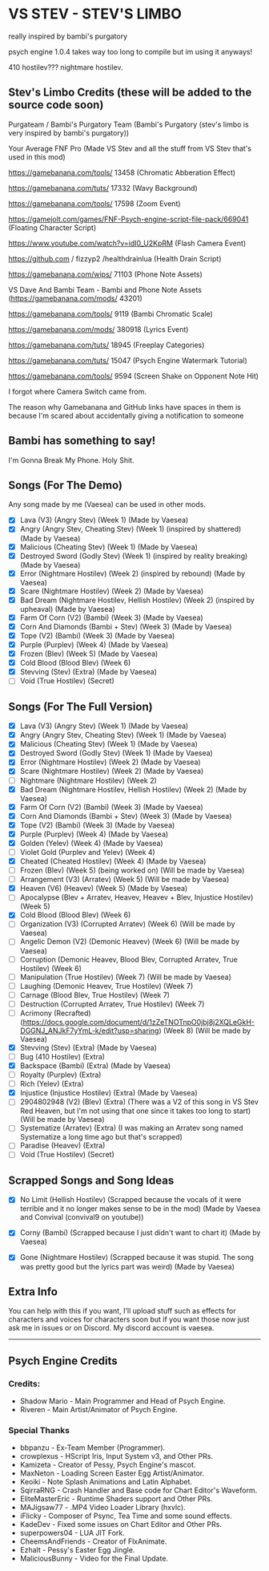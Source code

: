 # VS STEV - STEV'S LIMBO
really inspired by bambi's purgatory

psych engine 1.0.4 takes way too long to compile but im using it anyways!

410 hostilev??? nightmare hostilev.

## Stev's Limbo Credits (these will be added to the source code soon)
Purgateam / Bambi's Purgatory Team (Bambi's Purgatory (stev's limbo is very inspired by bambi's purgatory))

Your Average FNF Pro (Made VS Stev and all the stuff from VS Stev that's used in this mod)

https://gamebanana.com/tools/ 13458 (Chromatic Abberation Effect)

https://gamebanana.com/tuts/ 17332 (Wavy Background)

https://gamebanana.com/tools/ 17598 (Zoom Event)

https://gamejolt.com/games/FNF-Psych-engine-script-file-pack/669041 (Floating Character Script)

https://www.youtube.com/watch?v=idI0_U2KpRM (Flash Camera Event)

https://github.com / fizzyp2 /healthdrainlua (Health Drain Script)

https://gamebanana.com/wips/ 71103 (Phone Note Assets)

VS Dave And Bambi Team - Bambi and Phone Note Assets (https://gamebanana.com/mods/ 43201)

https://gamebanana.com/tools/ 9119 (Bambi Chromatic Scale)

https://gamebanana.com/mods/ 380918 (Lyrics Event)

https://gamebanana.com/tuts/ 18945 (Freeplay Categories)

https://gamebanana.com/tuts/ 15047 (Psych Engine Watermark Tutorial)

https://gamebanana.com/tools/ 9594 (Screen Shake on Opponent Note Hit)

I forgot where Camera Switch came from.

The reason why Gamebanana and GitHub links have spaces in them is because I'm scared about accidentally giving a notification to someone

## Bambi has something to say!
I'm Gonna Break My Phone. Holy Shit.

## Songs (For The Demo)
Any song made by me (Vaesea) can be used in other mods.
- [x] Lava (V3) (Angry Stev) (Week 1) (Made by Vaesea)
- [x] Angry (Angry Stev, Cheating Stev) (Week 1) (inspired by shattered) (Made by Vaesea)
- [x] Malicious (Cheating Stev) (Week 1) (Made by Vaesea)
- [x] Destroyed Sword (Godly Stev) (Week 1) (inspired by reality breaking) (Made by Vaesea)
- [x] Error (Nightmare Hostilev) (Week 2) (inspired by rebound) (Made by Vaesea)
- [x] Scare (Nightmare Hostilev) (Week 2) (Made by Vaesea)
- [x] Bad Dream (Nightmare Hostilev, Hellish Hostilev) (Week 2) (inspired by upheaval) (Made by Vaesea)
- [x] Farm Of Corn (V2) (Bambi) (Week 3) (Made by Vaesea)
- [x] Corn And Diamonds (Bambi + Stev) (Week 3) (Made by Vaesea)
- [x] Tope (V2) (Bambi) (Week 3) (Made by Vaesea)
- [x] Purple (Purplev) (Week 4) (Made by Vaesea)
- [x] Frozen (Blev) (Week 5) (Made by Vaesea)
- [x] Cold Blood (Blood Blev) (Week 6)
- [x] Stevving (Stev) (Extra) (Made by Vaesea)
- [ ] Void (True Hostilev) (Secret)

## Songs (For The Full Version)
- [x] Lava (V3) (Angry Stev) (Week 1) (Made by Vaesea)
- [x] Angry (Angry Stev, Cheating Stev) (Week 1) (Made by Vaesea)
- [x] Malicious (Cheating Stev) (Week 1) (Made by Vaesea)
- [x] Destroyed Sword (Godly Stev) (Week 1) (Made by Vaesea)
- [x] Error (Nightmare Hostilev) (Week 2) (Made by Vaesea)
- [x] Scare (Nightmare Hostilev) (Week 2) (Made by Vaesea)
- [ ] Nightmare (Nightmare Hostilev) (Week 2)
- [x] Bad Dream (Nightmare Hostilev, Hellish Hostilev) (Week 2) (Made by Vaesea)
- [x] Farm Of Corn (V2) (Bambi) (Week 3) (Made by Vaesea)
- [x] Corn And Diamonds (Bambi + Stev) (Week 3) (Made by Vaesea)
- [x] Tope (V2) (Bambi) (Week 3) (Made by Vaesea)
- [x] Purple (Purplev) (Week 4) (Made by Vaesea)
- [x] Golden (Yelev) (Week 4) (Made by Vaesea)
- [ ] Violet Gold (Purplev and Yelev) (Week 4)
- [x] Cheated (Cheated Hostilev) (Week 4) (Made by Vaesea)
- [ ] Frozen (Blev) (Week 5) (being worked on) (Will be made by Vaesea)
- [ ] Arrangement (V3) (Arratev) (Week 5) (Will be made by Vaesea)
- [x] Heaven (V6) (Heavev) (Week 5) (Made by Vaesea)
- [ ] Apocalypse (Blev + Arratev, Heavev, Heavev + Blev, Injustice Hostilev) (Week 5)
- [x] Cold Blood (Blood Blev) (Week 6)
- [ ] Organization (V3) (Corrupted Arratev) (Week 6) (Will be made by Vaesea)
- [ ] Angelic Demon (V2) (Demonic Heavev) (Week 6) (Will be made by Vaesea)
- [ ] Corruption (Demonic Heavev, Blood Blev, Corrupted Arratev, True Hostilev)  (Week 6)
- [ ] Manipulation (True Hostilev) (Week 7) (Will be made by Vaesea)
- [ ] Laughing (Demonic Heavev, True Hostilev) (Week 7)
- [ ] Carnage (Blood Blev, True Hostilev) (Week 7)
- [ ] Destruction (Corrupted Arratev, True Hostilev) (Week 7)
- [ ] Acrimony (Recrafted) (https://docs.google.com/document/d/1zZeTNOTnpO0jbj8j2XQLeGkH-DGGNJ_ANJkF7yYmL-k/edit?usp=sharing) (Week 8) (Will be made by Vaesea)
- [x] Stevving (Stev) (Extra) (Made by Vaesea)
- [ ] Bug (410 Hostilev) (Extra)
- [x] Backspace (Bambi) (Extra) (Made by Vaesea)
- [ ] Royalty (Purplev) (Extra)
- [ ] Rich (Yelev) (Extra)
- [x] Injustice (Injustice Hostilev) (Extra) (Made by Vaesea)
- [ ] 2904802948 (V2) (Blev) (Extra) (There was a V2 of this song in VS Stev Red Heaven, but I'm not using that one since it takes too long to start) (Will be made by Vaesea)
- [ ] Systematize (Arratev) (Extra) (I was making an Arratev song named Systematize a long time ago but that's scrapped)
- [ ] Paradise (Heavev) (Extra)
- [ ] Void (True Hostilev) (Secret)

## Scrapped Songs and Song Ideas
- [x] No Limit (Hellish Hostilev) (Scrapped because the vocals of it were terrible and it no longer makes sense to be in the mod) (Made by Vaesea and Convival (convival9 on youtube))
- [x] Corny (Bambi) (Scrapped because I just didn't want to chart it) (Made by Vaesea)
- [x] Gone (Nightmare Hostilev) (Scrapped because it was stupid. The song was pretty good but the lyrics part was weird) (Made by Vaesea)


## Extra Info
You can help with this if you want, I'll upload stuff such as effects for characters and voices for characters soon but if you want those now just ask me in issues or on Discord.
My discord account is vaesea.

***

## Psych Engine Credits
### Credits:
* Shadow Mario - Main Programmer and Head of Psych Engine.
* Riveren - Main Artist/Animator of Psych Engine.

### Special Thanks
* bbpanzu - Ex-Team Member (Programmer).
* crowplexus - HScript Iris, Input System v3, and Other PRs.
* Kamizeta - Creator of Pessy, Psych Engine's mascot.
* MaxNeton - Loading Screen Easter Egg Artist/Animator.
* Keoiki - Note Splash Animations and Latin Alphabet.
* SqirraRNG - Crash Handler and Base code for Chart Editor's Waveform.
* EliteMasterEric - Runtime Shaders support and Other PRs.
* MAJigsaw77 - .MP4 Video Loader Library (hxvlc).
* iFlicky - Composer of Psync, Tea Time and some sound effects.
* KadeDev - Fixed some issues on Chart Editor and Other PRs.
* superpowers04 - LUA JIT Fork.
* CheemsAndFriends - Creator of FlxAnimate.
* Ezhalt - Pessy's Easter Egg Jingle.
* MaliciousBunny - Video for the Final Update.
